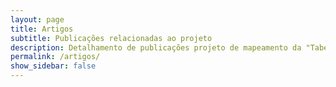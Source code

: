 ```yaml
---
layout: page
title: Artigos
subtitle: Publicações relacionadas ao projeto
description: Detalhamento de publicações projeto de mapeamento da "Tabela de Procedimentos, Medicamentos e OPM dos SUS - (SIGTAP)" para OMOP
permalink: /artigos/
show_sidebar: false
---
```

